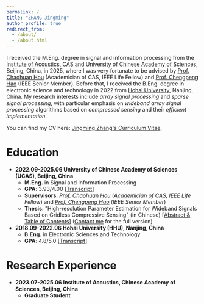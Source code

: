 ```yaml
---
permalink: /
title: "ZHANG Jingming"
author_profile: true
redirect_from: 
  - /about/
  - /about.html
---
```

I received the M.Eng. degree in signal and information processing from the [Institute of Acoustics, CAS](https://ioa.cas.cn/) and [University of Chinese Academy of Sciences](https://www.ucas.ac.cn/), Beijing, China, in 2025, where I was very fortunate to be advised by [Prof. Chaohuan Hou](https://people.ucas.ac.cn/~0000449) (Academician of CAS, IEEE Life Fellow) and [Prof. Chengpeng Hao](https://people.ucas.ac.cn/~0036112) (IEEE Senior Member). Before that, I received the B.Eng. degree in electronic science and technology in 2022 from [Hohai University](https://www.hhu.edu.cn/), Nanjing, China. My research interests include *array signal processing* and *sparse signal processing*, with particular emphasis on *wideband array signal processing* algorithms based on *compressed sensing* and their *efficient implementation*.

You can find my CV here: [Jingming Zhang's Curriculum Vitae](/files/CV3.pdf).

Education
======
- **2022.09-2025.06 University of Chinese Academy of Sciences (UCAS), Beijing, China**
  - **M.Eng.** in Signal and Information Processing
  - **GPA**: 3.93/4.00 [[Transcript](/files/Transcript_Graduate.pdf)]
  - **Supervisors**: [*Prof. Chaohuan Hou*](https://people.ucas.ac.cn/~0000449) (*Academician of CAS, IEEE Life Fellow*) and [*Prof. Chengpeng Hao*](https://people.ucas.ac.cn/~0036112) (*IEEE Senior Member*)
  - **Thesis**: "High-resolution Parameter Estimation for Wideband Signals Based on Gridless Compressive Sensing" (in Chinese) [[Abstract & Table of Contents](/files/Thesis_Preview.pdf)] ([Contact me](mailto:zhangjingming_pri@163.com) for the full version)
- **2018.09-2022.06 Hohai University (HHU), Nanjing, China**
  - **B.Eng.** in Electronic Sciences and Technology
  -  **GPA**: 4.8/5.0 [[Transcript](/files/Transcript_Undergraduate.pdf)]
 
Research Experience
======
- **2023.07-2025.06 Institute of Acoustics, Chinese Academy of Sciences, Beijing, China**
  - **Graduate Student**


